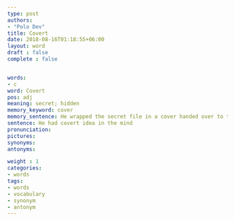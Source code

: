 ```yaml
---
type: post
authors:
- "Polo Dev"
title: Covert
date: 2018-08-16T01:18:55+06:00
layout: word
draft : false
complete : false


words:
- c
word: Covert
pos: adj
meaning: secret; hidden
memory_keyword: cover
memory_sentence: He wrapped the secret file in a cover handed over to the cbi
sentence: He had covert idea in the mind
pronunciation:
pictures:
synonyms:
antonyms:

weight : 1
categories:
- words
tags:
- words
- vocabulary
- synonym
- antonym
---
```

